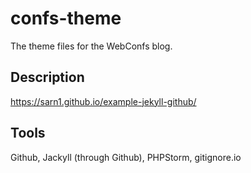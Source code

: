 # confs-theme

The theme files for the WebConfs blog.

## Description
https://sarn1.github.io/example-jekyll-github/

## Tools
Github, Jackyll (through Github), PHPStorm, gitignore.io